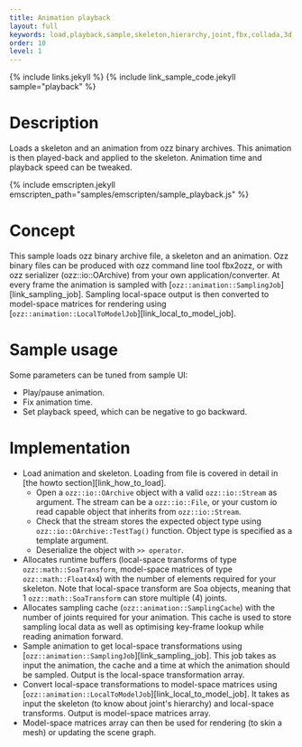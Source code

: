```yaml
---
title: Animation playback
layout: full
keywords: load,playback,sample,skeleton,hierarchy,joint,fbx,collada,3d,soa,local,model,space
order: 10
level: 1
---
```


{% include links.jekyll %}
{% include link_sample_code.jekyll sample="playback" %}

Description
===========
Loads a skeleton and an animation from ozz binary archives. This animation is then played-back and applied to the skeleton.
Animation time and playback speed can be tweaked.

{% include emscripten.jekyll emscripten_path="samples/emscripten/sample_playback.js" %}

Concept
=======
This sample loads ozz binary archive file, a skeleton and an animation. Ozz binary files can be produced with ozz command line tool fbx2ozz, or with ozz serializer (ozz::io::OArchive) from your own application/converter.
At every frame the animation is sampled with [`ozz::animation::SamplingJob`][link_sampling_job]. Sampling local-space output is then converted to model-space matrices for rendering using [`ozz::animation::LocalToModelJob`][link_local_to_model_job].

Sample usage
============
Some parameters can be tuned from sample UI:
- Play/pause animation.
- Fix animation time.
- Set playback speed, which can be negative to go backward.

Implementation
==============
- Load animation and skeleton. Loading from file is covered in detail in [the howto section][link_how_to_load].
   - Open a `ozz::io::OArchive` object with a valid `ozz::io::Stream` as argument. The stream can be a `ozz::io::File`, or your custom io read capable object that inherits from `ozz::io::Stream`.
   - Check that the stream stores the expected object type using `ozz::io::OArchive::TestTag()` function. Object type is specified as a template argument.
   - Deserialize the object with `>> operator`.
- Allocates runtime buffers (local-space transforms of type `ozz::math::SoaTransform`, model-space matrices of type `ozz::math::Float4x4`) with the number of elements required for your skeleton. Note that local-space transform are Soa objects, meaning that 1 `ozz::math::SoaTransform` can store multiple (4) joints.
- Allocates sampling cache (`ozz::animation::SamplingCache`) with the number of joints required for your animation. This cache is used to store sampling local data as well as optimising key-frame lookup while reading animation forward.
- Sample animation to get local-space transformations using [`ozz::animation::SamplingJob`][link_sampling_job]. This job takes as input the animation, the cache and a time at which the animation should be sampled. Output is the local-space transformation array.
- Convert local-space transformations to model-space matrices using [`ozz::animation::LocalToModelJob`][link_local_to_model_job]. It takes as input the skeleton (to know about joint's hierarchy) and local-space transforms. Output is model-space matrices array.
- Model-space matrices array can then be used for rendering (to skin a mesh) or updating the scene graph.